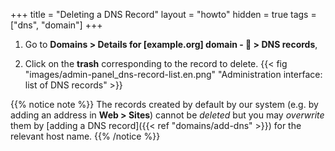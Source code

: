 +++
title = "Deleting a DNS Record"
layout = "howto"
hidden = true
tags = ["dns", "domain"]
+++

1.  Go to **Domains > Details for [example.org] domain - 🔎 > DNS records**,

2.  Click on the **trash** corresponding to the record to delete.
    {{< fig "images/admin-panel_dns-record-list.en.png" "Administration interface: list of DNS records" >}}

{{% notice note %}}
The records created by default by our system (e.g. by adding an address in **Web > Sites**) cannot be *deleted* but you may *overwrite* them by [adding a DNS record]({{< ref "domains/add-dns" >}}) for the relevant host name.
{{% /notice %}}
